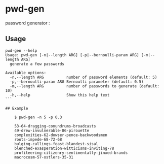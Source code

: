 # pwd-gen

password generator :

## Usage

````
pwd-gen --help
Usage: pwd-gen [-n|--length ARG] [-p|--bernoulli-param ARG] [-m|--length ARG]
  generate a few passwords

Available options:
  -n,--length ARG          number of password elements (default: 5)
  -p,--bernoulli-param ARG Bernoulli parameter (default: 0.5)
  -m,--length ARG          number of passwords to generate (default: 10)
  -h,--help                Show this help text
```

## Example

    $ pwd-gen -n 5 -p 0.3
    
    53-64-dragging-conundrums-broadcasts
    49-drew-invulnerable-86-pirouette
    complexities-62-dowser-pence-backwoodsmen
    roots-impede-68-72-68
    bulging-callings-feast-blandest-sisal
    blenched-exasperation-witticisms-inviting-78
    profiteering-citizenry-sentimentally-jinxed-brands
    macrocosm-57-ostlers-35-31
